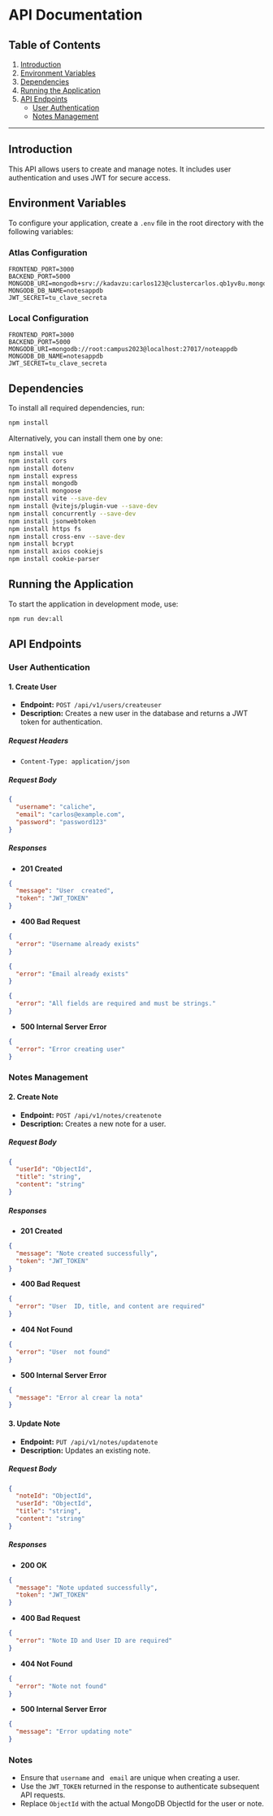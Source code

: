 # API Documentation

## Table of Contents
1. [Introduction](#introduction)
2. [Environment Variables](#environment-variables)
3. [Dependencies](#dependencies)
4. [Running the Application](#running-the-application)
5. [API Endpoints](#api-endpoints)
   - [User  Authentication](#user-authentication)
   - [Notes Management](#notes-management)

---

## Introduction

This API allows users to create and manage notes. It includes user authentication and uses JWT for secure access.

## Environment Variables

To configure your application, create a `.env` file in the root directory with the following variables:

### Atlas Configuration
```plaintext
FRONTEND_PORT=3000
BACKEND_PORT=5000
MONGODB_URI=mongodb+srv://kadavzu:carlos123@clustercarlos.qb1yv8u.mongodb.net/notesappdb
MONGODB_DB_NAME=notesappdb
JWT_SECRET=tu_clave_secreta
```

### Local Configuration
```plaintext
FRONTEND_PORT=3000
BACKEND_PORT=5000
MONGODB_URI=mongodb://root:campus2023@localhost:27017/noteappdb
MONGODB_DB_NAME=notesappdb
JWT_SECRET=tu_clave_secreta
```

## Dependencies

To install all required dependencies, run:

```bash
npm install
```

Alternatively, you can install them one by one:

```bash
npm install vue
npm install cors
npm install dotenv
npm install express
npm install mongodb
npm install mongoose
npm install vite --save-dev
npm install @vitejs/plugin-vue --save-dev
npm install concurrently --save-dev
npm install jsonwebtoken
npm install https fs
npm install cross-env --save-dev
npm install bcrypt
npm install axios cookiejs
npm install cookie-parser
```

## Running the Application

To start the application in development mode, use:

```bash
npm run dev:all
```

## API Endpoints

### User Authentication

#### 1. Create User
- **Endpoint:** `POST /api/v1/users/createuser`
- **Description:** Creates a new user in the database and returns a JWT token for authentication.

##### Request Headers
- `Content-Type: application/json`

##### Request Body
```json
{
  "username": "caliche",
  "email": "carlos@example.com",
  "password": "password123"
}
```

##### Responses
- **201 Created**
```json
{
  "message": "User  created",
  "token": "JWT_TOKEN"
}
```
- **400 Bad Request**
```json
{
  "error": "Username already exists"
}
```
```json
{
  "error": "Email already exists"
}
```
```json
{
  "error": "All fields are required and must be strings."
}
```
- **500 Internal Server Error**
```json
{
  "error": "Error creating user"
}
```

### Notes Management

#### 2. Create Note
- **Endpoint:** `POST /api/v1/notes/createnote`
- **Description:** Creates a new note for a user.

##### Request Body
```json
{
  "userId": "ObjectId",
  "title": "string",
  "content": "string"
}
```

##### Responses
- **201 Created**
```json
{
  "message": "Note created successfully",
  "token": "JWT_TOKEN"
}
```
- **400 Bad Request**
```json
{
  "error": "User  ID, title, and content are required"
}
```
- **404 Not Found**
```json
{
  "error": "User  not found"
}
```
- **500 Internal Server Error**
```json
{
  "message": "Error al crear la nota"
}
```

#### 3. Update Note
- **Endpoint:** `PUT /api/v1/notes/updatenote`
- **Description:** Updates an existing note.

##### Request Body
```json
{
  "noteId": "ObjectId",
  "userId": "ObjectId",
  "title": "string",
  "content": "string"
}
```

##### Responses
- **200 OK**
```json
{
  "message": "Note updated successfully",
  "token": "JWT_TOKEN"
}
```
- **400 Bad Request**
```json
{
  "error": "Note ID and User ID are required"
}
```
- **404 Not Found**
```json
{
  "error": "Note not found"
}
```
- **500 Internal Server Error**
```json
{
  "message": "Error updating note"
}
```

### Notes
- Ensure that `username` and ` email` are unique when creating a user.
- Use the `JWT_TOKEN` returned in the response to authenticate subsequent API requests.
- Replace `ObjectId` with the actual MongoDB ObjectId for the user or note.